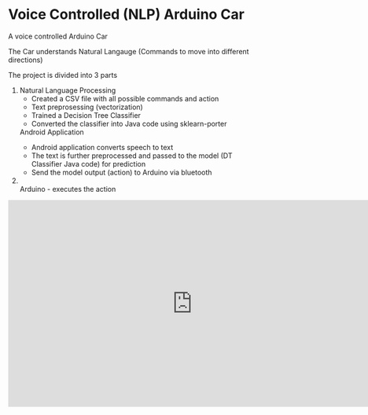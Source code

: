 # Voice Controlled (NLP) Arduino Car

<p> A voice controlled Arduino Car</p> 
<p> The Car understands Natural Langauge (Commands to move into different directions) </p>


<p> The project is divided into 3 parts </p>

<ol>
  
  <li>Natural Language Processing
     <ul>
       <li>Created a CSV file with all possible commands and action</li>
       <li>Text preprosessing (vectorization)</li>
       <li>Trained a Decision Tree Classifier</li>
       <li>Converted the classifier into Java code using sklearn-porter</li> 
     </ul>
    
  </li>Android Application
      <ul>
       <li>Android application converts speech to text</li>
       <li>The text is further preprocessed and passed to the model (DT Classifier Java code) for prediction</li>
       <li>Send the model output (action) to Arduino via bluetooth</li> 
     </ul>
  <li>
  
  </li>Arduino - executes the action
    
  </li>
  
</ol>
<iframe width="748" height="421" src="https://www.youtube.com/embed/5IRSK7ewmZM" frameborder="0" allow="accelerometer; autoplay; encrypted-media; gyroscope; picture-in-picture" allowfullscreen></iframe>
